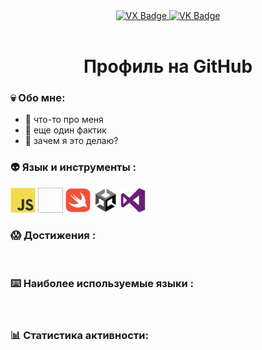 <div id="badges" align="center">
  <a href="https://vk.com/id430072814">
    <img src="https://img.shields.io/badge/VK-blue?style-for-the-badge&logo-VK&logoColor-white" alt="VX Badge"/>
  </a>
  
  <a href="https://mail.google.com/mail/u/1/#inbox">
    <img src="https://img.shields.io/badge/EMAIL-red?style-for-the-badge&logo-Gmail&logoColor-white" alt="VK Badge"/>
  </a>
</div>

<div id="viewprof" align="center"> 
  <img src="https://komarev.com/ghpvc/?username=PZDC23&style-flat-square&color-blue" alt=""/>
</div>

<div id="viewprof" align="center">
  <h1>Профиль на GitHub</h1>
</div>

### :skull: Обо мне:
- :clown_face: что-то про меня
- :space_invader: еще один фактик
- :dizzy: зачем я это делаю?

### :alien: Язык и инструменты :

<div>
  <img src="https://github.com/devicons/devicon/blob/master/icons/javascript/javascript-original.svg" width="40" height="40" /> 
  <img spc="https://github.com/devicons/devicon/blob/master/icons/bash/bash-original.svg" width="40" height="40"/> 
  <img src="https://github.com/devicons/devicon/blob/master/icons/swift/swift-original.svg" width="40" height="40"/> 
  <img src="https://github.com/devicons/devicon/blob/master/icons/unity/unity-original.svg" width="40" height="40" /> 
  <img src="https://github.com/devicons/devicon/blob/master/icons/visualstudio/visualstudio-plain.svg" width="40" height="40"/> 
</div>

### :scream: Достижения :

<div> 
  <img src="https://github-profile-trophy.vercel.app/?username=PZDC23&theme=onedark" alt=""/> 
</div>

### :keyboard: Наиболее используемые языки : 
<div> 
  <img src="https://github-readme-stats.vercel.app/api/top-langs/?username=PZDC23" alt=""/> 
</div>

### :bar_chart: Cтатистика активности: 
<div> 
  <img src="https://github-readme-activity-graph.vercel.app/graph?username=PZDC23&theme=github-compact" alt=""/>
</div>
